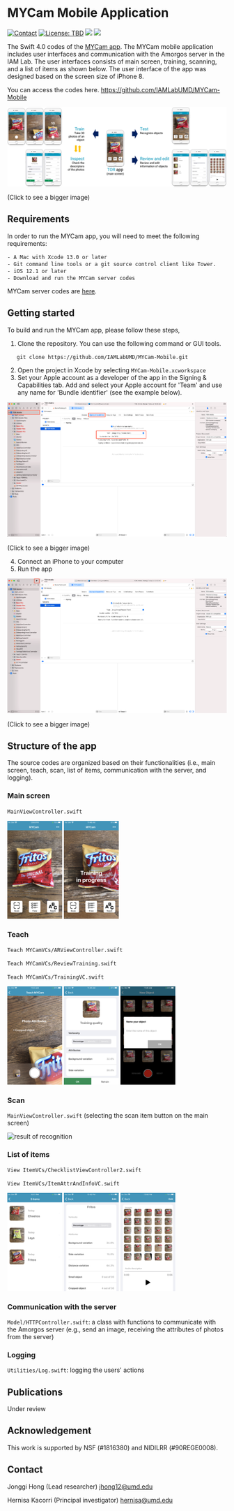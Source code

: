 # MYCam Mobile Application
<a href="https://jonggi.github.io"><img src="https://img.shields.io/badge/contact-Jonggi Hong-blue.svg?style=flat" alt="Contact"/></a>
<a href="LICENSE.md"><img src="https://img.shields.io/badge/license-TBD-red.svg?style=flat" alt="License: TBD"/></a>
<img src="https://img.shields.io/badge/platform-ios-green"/> 
<img src="https://img.shields.io/badge/language-swift 4.0-lightblue"/>

The Swift 4.0 codes of the [MYCam app](https://github.com/IAMLabUMD/MYCam-Mobile). The MYCam mobile application includes user interfaces and communication with the Amorgos server in the IAM Lab.
The user interfaces consists of main screen, training, scanning, and a list of items as shown below. The user interface of the app was designed based on the screen size of iPhone 8.

You can access the codes here. https://github.com/IAMLabUMD/MYCam-Mobile

<p align="center">
  <img src="Docs/overview.jpg" alt="Overview of the MYCam app">

(Click to see a bigger image)
</p>

## Requirements
In order to run the MYCam app, you will need to meet the following requirements:
```
- A Mac with Xcode 13.0 or later
- Git command line tools or a git source control client like Tower. 
- iOS 12.1 or later
- Download and run the MYCam server codes
```
MYCam server codes are [here](https://github.com/IAMLabUMD/MYCam-Server).

## Getting started
To build and run the MYCam app, please follow these steps,
1. Clone the repository. You can use the following command or GUI tools.
```
   git clone https://github.com/IAMLabUMD/MYCam-Mobile.git
```
2. Open the project in Xcode by selecting `MYCam-Mobile.xcworkspace`
3. Set your Apple account as a developer of the app in the Signing & Capabilities tab. Add and select your Apple account for 'Team' and use any name for 'Bundle identifier' (see the example below).

<p align="center">
  <img src="Docs/signing.png" alt="Signing and capabilities">

(Click to see a bigger image)
</p>

4. Connect an iPhone to your computer
5. Run the app

<p align="center">
  <img src="Docs/run.png" alt="Signing and capabilities">

(Click to see a bigger image)
</p>

## Structure of the app
The source codes are organized based on their functionalities (i.e., main screen, teach, scan, list of items, communication with the server, and logging). 

### Main screen
`MainViewController.swift`

<img src="Docs/Screenshots/main.PNG" width="25%" alt="main screen"> <img src="Docs/Screenshots/main_inprogress.PNG" width="25%" alt="main screen when training is in progress">

 


### Teach
`Teach MYCamVCs/ARViewController.swift`

`Teach MYCamVCs/ReviewTraining.swift`

`Teach MYCamVCs/TrainingVC.swift`

<img src="Docs/Screenshots/train_feedback.PNG" width="25%" alt="training interface with feedback"> <img src="Docs/Screenshots/train_review.PNG" width="25%" alt="review with attributes"> <img src="Docs/Screenshots/train_enter_name.PNG" width="25%" alt="enter the name of the object">

### Scan
`MainViewController.swift` (selecting the scan item button on the main screen)

<img src="Docs/Screenshots/scan.PNG" width="25%" alt="result of recognition">

### List of items
`View ItemVCs/ChecklistViewController2.swift`

`View ItemVCs/ItemAttrAndInfoVC.swift`

<img src="Docs/Screenshots/list.PNG" width="25%" alt="list of items"> <img src="Docs/Screenshots/list_info.PNG" width="25%" alt="information of an object"> <img src="Docs/Screenshots/list_info2.PNG" width="25%" alt="information of an object">

### Communication with the server
`Model/HTTPController.swift`: a class with functions to communicate with the Amorgos server (e.g., send an image, receiving the attributes of photos from the server)

### Logging
`Utilities/Log.swift`: logging the users' actions

## Publications
Under review

## Acknowledgement
This work is supported by NSF (#1816380) and NIDILRR (#90REGE0008).

## Contact
Jonggi Hong (Lead researcher) <jhong12@umd.edu>

Hernisa Kacorri (Principal investigator) <hernisa@umd.edu>
